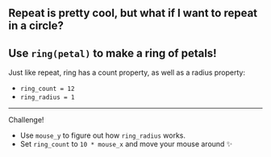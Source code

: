 Repeat is pretty cool, but what if I want to repeat in a circle?
---
Use `ring(petal)` to make a ring of petals!
---
Just like repeat, ring has a count property, as well as a radius property:
- `ring_count = 12`
- `ring_radius = 1`
---
Challenge!
- Use `mouse_y` to figure out how `ring_radius` works.
- Set `ring_count` to `10 * mouse_x` and move your mouse around ✨